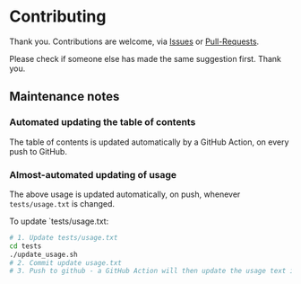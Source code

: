 # Contributing

Thank you. Contributions are welcome, via
[Issues](https://github.com/claremacrae/obsidian-repos-downloader/issues) or
[Pull-Requests](https://github.com/claremacrae/obsidian-repos-downloader/pulls).

Please check if someone else has made the same suggestion first. Thank you.

## Maintenance notes

### Automated updating the table of contents

The table of contents is updated automatically by a GitHub Action, on every push to GitHub.

### Almost-automated updating of usage 

The above usage is updated automatically, on push, whenever `tests/usage.txt` is changed.

To update `tests/usage.txt:

```bash
# 1. Update tests/usage.txt
cd tests
./update_usage.sh
# 2. Commit update usage.txt
# 3. Push to github - a GitHub Action will then update the usage text in this README
```

